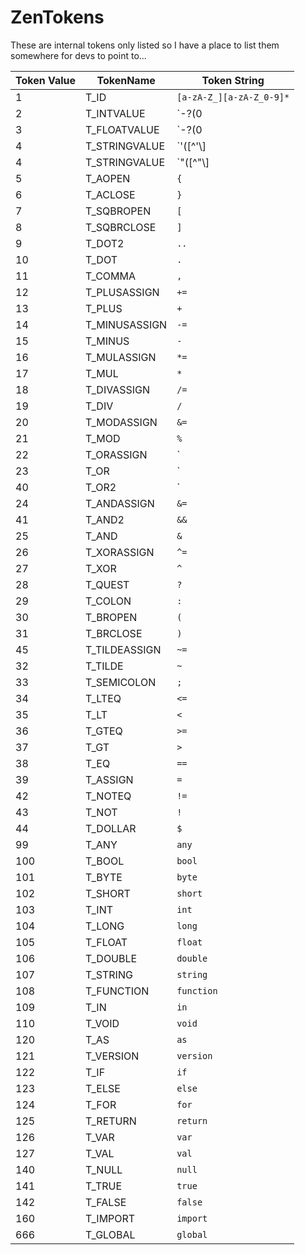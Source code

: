 # ZenTokens

These are internal tokens only listed so I have a place to list them somewhere for devs to point to...


| Token Value | TokenName     | Token String                                              |
|-------------|---------------|-----------------------------------------------------------|
| 1           | T_ID          | `[a-zA-Z_][a-zA-Z_0-9]*`                                  |
| 2           | T_INTVALUE    | `-?(0|[1-9][0-9]*) `                                      |
| 3           | T_FLOATVALUE  | `-?(0|[1-9][0-9]*)\.[0-9]+([eE][\+\-]?[0-9]+)?`           |
| 4           | T_STRINGVALUE | `'([^'\\]|\\(['"\\/bfnrt]|u[0-9a-fA-F]{4}))*'`            |
| 4           | T_STRINGVALUE | `"([^"\\]|\\(['"\\/bfnrt]|u[0-9a-fA-F]{4}))*"`            |
| 5           | T_AOPEN       | `{`                                                       |
| 6           | T_ACLOSE      | `}`                                                       |
| 7           | T_SQBROPEN    | `[`                                                       |
| 8           | T_SQBRCLOSE   | `]`                                                       |
| 9           | T_DOT2        | `..`                                                      |
| 10          | T_DOT         | `.`                                                       |
| 11          | T_COMMA       | `,`                                                       |
| 12          | T_PLUSASSIGN  | `+=`                                                      |
| 13          | T_PLUS        | `+`                                                       |
| 14          | T_MINUSASSIGN | `-=`                                                      |
| 15          | T_MINUS       | `-`                                                       |
| 16          | T_MULASSIGN   | `*=`                                                      |
| 17          | T_MUL         | `*`                                                       |
| 18          | T_DIVASSIGN   | `/=`                                                      |
| 19          | T_DIV         | `/`                                                       |
| 20          | T_MODASSIGN   | `&=`                                                      |
| 21          | T_MOD         | `%`                                                       |
| 22          | T_ORASSIGN    | `|=`                                                      |
| 23          | T_OR          | `|`                                                       |
| 40          | T_OR2         | `||`                                                      |
| 24          | T_ANDASSIGN   | `&=`                                                      |
| 41          | T_AND2        | `&&`                                                      |
| 25          | T_AND         | `&`                                                       |
| 26          | T_XORASSIGN   | `^=`                                                      |
| 27          | T_XOR         | `^`                                                       |
| 28          | T_QUEST       | `?`                                                       |
| 29          | T_COLON       | `:`                                                       |
| 30          | T_BROPEN      | `(`                                                       |
| 31          | T_BRCLOSE     | `)`                                                       |
| 45          | T_TILDEASSIGN | `~=`                                                      |
| 32          | T_TILDE       | `~`                                                       |
| 33          | T_SEMICOLON   | `;`                                                       |
| 34          | T_LTEQ        | `<=`                                                      |
| 35          | T_LT          | `<`                                                       |
| 36          | T_GTEQ        | `>=`                                                      |
| 37          | T_GT          | `>`                                                       |
| 38          | T_EQ          | `==`                                                      |
| 39          | T_ASSIGN      | `=`                                                       |
| 42          | T_NOTEQ       | `!=`                                                      |
| 43          | T_NOT         | `!`                                                       |
| 44          | T_DOLLAR      | `$`                                                       |
| 99          | T_ANY         | `any`                                                     |
| 100         | T_BOOL        | `bool`                                                    |
| 101         | T_BYTE        | `byte`                                                    |
| 102         | T_SHORT       | `short`                                                   |
| 103         | T_INT         | `int`                                                     |
| 104         | T_LONG        | `long`                                                    |
| 105         | T_FLOAT       | `float`                                                   |
| 106         | T_DOUBLE      | `double`                                                  |
| 107         | T_STRING      | `string`                                                  |
| 108         | T_FUNCTION    | `function`                                                |
| 109         | T_IN          | `in`                                                      |
| 110         | T_VOID        | `void`                                                    |
| 120         | T_AS          | `as`                                                      |
| 121         | T_VERSION     | `version`                                                 |
| 122         | T_IF          | `if`                                                      |
| 123         | T_ELSE        | `else`                                                    |
| 124         | T_FOR         | `for`                                                     |
| 125         | T_RETURN      | `return`                                                  |
| 126         | T_VAR         | `var`                                                     |
| 127         | T_VAL         | `val`                                                     |
| 140         | T_NULL        | `null`                                                    |
| 141         | T_TRUE        | `true`                                                    |
| 142         | T_FALSE       | `false`                                                   |
| 160         | T_IMPORT      | `import`                                                  |
| 666         | T_GLOBAL      | `global`                                                  |